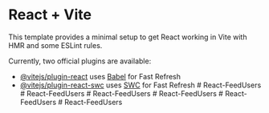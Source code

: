 # React + Vite

This template provides a minimal setup to get React working in Vite with HMR and some ESLint rules.

Currently, two official plugins are available:

- [@vitejs/plugin-react](https://github.com/vitejs/vite-plugin-react/blob/main/packages/plugin-react/README.md) uses [Babel](https://babeljs.io/) for Fast Refresh
- [@vitejs/plugin-react-swc](https://github.com/vitejs/vite-plugin-react-swc) uses [SWC](https://swc.rs/) for Fast Refresh
#   R e a c t - F e e d U s e r s  
 #   R e a c t - F e e d U s e r s  
 #   R e a c t - F e e d U s e r s  
 #   R e a c t - F e e d U s e r s  
 #   R e a c t - F e e d U s e r s  
 #   R e a c t - F e e d U s e r s  
 